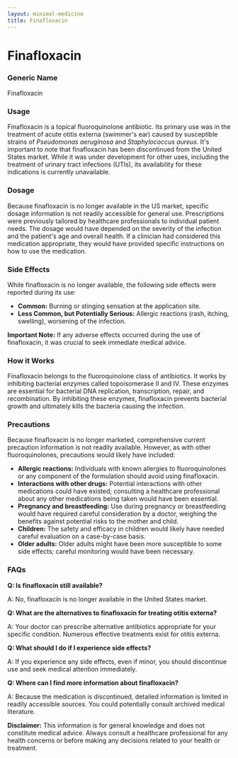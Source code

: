 ```yaml
---
layout: minimal-medicine
title: Finafloxacin
---
```


# Finafloxacin
### Generic Name
Finafloxacin

### Usage
Finafloxacin is a topical fluoroquinolone antibiotic.  Its primary use was in the treatment of acute otitis externa (swimmer's ear) caused by susceptible strains of *Pseudomonas aeruginosa* and *Staphylococcus aureus*.  It's important to note that finafloxacin has been discontinued from the United States market.  While it was under development for other uses, including the treatment of urinary tract infections (UTIs),  its availability for these indications is currently unavailable.


### Dosage
Because finafloxacin is no longer available in the US market, specific dosage information is not readily accessible for general use.  Prescriptions were previously tailored by healthcare professionals to individual patient needs.  The dosage would have depended on the severity of the infection and the patient's age and overall health. If a clinician had considered this medication appropriate, they would have provided specific instructions on how to use the medication.


### Side Effects
While finafloxacin is no longer available, the following side effects were reported during its use:

* **Common:** Burning or stinging sensation at the application site.
* **Less Common, but Potentially Serious:** Allergic reactions (rash, itching, swelling),  worsening of the infection.


**Important Note:** If any adverse effects occurred during the use of finafloxacin, it was crucial to seek immediate medical advice.


### How it Works
Finafloxacin belongs to the fluoroquinolone class of antibiotics.  It works by inhibiting bacterial enzymes called topoisomerase II and IV. These enzymes are essential for bacterial DNA replication, transcription, repair, and recombination. By inhibiting these enzymes, finafloxacin prevents bacterial growth and ultimately kills the bacteria causing the infection.


### Precautions
Because finafloxacin is no longer marketed, comprehensive current precaution information is not readily available. However, as with other fluoroquinolones, precautions would likely have included:

* **Allergic reactions:** Individuals with known allergies to fluoroquinolones or any component of the formulation should avoid using finafloxacin.
* **Interactions with other drugs:**  Potential interactions with other medications could have existed; consulting a healthcare professional about any other medications being taken would have been essential.
* **Pregnancy and breastfeeding:**  Use during pregnancy or breastfeeding would have required careful consideration by a doctor, weighing the benefits against potential risks to the mother and child.
* **Children:** The safety and efficacy in children would likely have needed careful evaluation on a case-by-case basis.
* **Older adults:**  Older adults might have been more susceptible to some side effects; careful monitoring would have been necessary.


### FAQs

**Q: Is finafloxacin still available?**

A: No, finafloxacin is no longer available in the United States market.

**Q: What are the alternatives to finafloxacin for treating otitis externa?**

A:  Your doctor can prescribe alternative antibiotics appropriate for your specific condition.  Numerous effective treatments exist for otitis externa.

**Q:  What should I do if I experience side effects?**

A:  If you experience any side effects, even if minor, you should discontinue use and seek medical attention immediately.

**Q:  Where can I find more information about finafloxacin?**

A: Because the medication is discontinued, detailed information is limited in readily accessible sources.  You could potentially consult archived medical literature.


**Disclaimer:** This information is for general knowledge and does not constitute medical advice.  Always consult a healthcare professional for any health concerns or before making any decisions related to your health or treatment.
